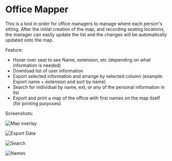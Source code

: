 # Office Mapper

This is a tool in order for office managers to manage where each person's sitting. After the initial creation of the map, and recording seating locations, the manager can easily update the list and the changes will be automatically updated onto the map.

Feature:
- Hover over seat to see Name, extension, etc (depending on what information is needed)
- Download list of user information
- Export selected information and arrange by selected column (example: Export name + extension and sort by name)
- Search for individual by name, ext, or any of the personal information in list
- Export and print a map of the office with first names on the map itself (for printing purposes)

Screenshots:

![Map overlay](https://i.imgur.com/TfIYguB.png)

![Export Data](http://i.imgur.com/1GwUbeu.jpg)

![Search](http://i.imgur.com/ulzjhko.jpg)

![Names](http://i.imgur.com/HCQEKHl.jpg)
